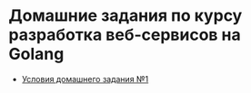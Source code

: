 # Домашние задания по курсу разработка веб-сервисов на Golang

- [Условия домашнего задания №1](https://github.com/go-park-mail-ru/lectures/tree/master/1-basics/homework)
